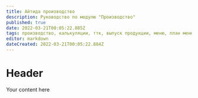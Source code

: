 ```yaml
---
title: Айтида производство
description: Руководство по модулю "Производство"
published: true
date: 2022-03-21T00:05:22.885Z
tags: производство, калькуляции, ттк, выпуск продукции, меню, план меню
editor: markdown
dateCreated: 2022-03-21T00:05:22.884Z
---
```


# Header
Your content here